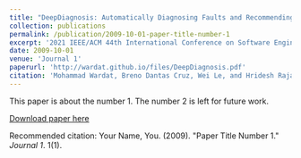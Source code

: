 ```yaml
---
title: "DeepDiagnosis: Automatically Diagnosing Faults and Recommending Actionable Fixes in Deep Learning Programs"
collection: publications
permalink: /publication/2009-10-01-paper-title-number-1
excerpt: '2021 IEEE/ACM 44th International Conference on Software Engineering (ICSE). IEEE, 2022.'
date: 2009-10-01
venue: 'Journal 1'
paperurl: 'http://wardat.github.io/files/DeepDiagnosis.pdf'
citation: 'Mohammad Wardat, Breno Dantas Cruz, Wei Le, and Hridesh Rajan. "DeepDiagnosis: Automatically Diagnosing Faults and Recommending Actionable Fixes in Deep Learning Programs." 2021 IEEE/ACM 44th International Conference on Software Engineering (ICSE). IEEE, 2022.'
---
```

This paper is about the number 1. The number 2 is left for future work.

[Download paper here](http://wardat.github.io/files/DeepDiagnosis.pdf)

Recommended citation: Your Name, You. (2009). "Paper Title Number 1." <i>Journal 1</i>. 1(1).